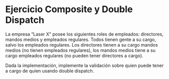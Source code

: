 # Ejercicio Composite y Double Dispatch

La empresa “Laser X” posee los siguientes roles de empleados: directores, mandos medios y empleados regulares.
Todos tienen gente a su cargo, salvo los empleados regulares. Los directores tienen a su cargo mandos medios (no tienen
empleados regulares), los mandos medios tiene a su cargo empleados regulares (no pueden tener directores a cargo).

Dada la implementación, implemente la validación sobre quien puede tener a cargo de quien usando double dispatch.